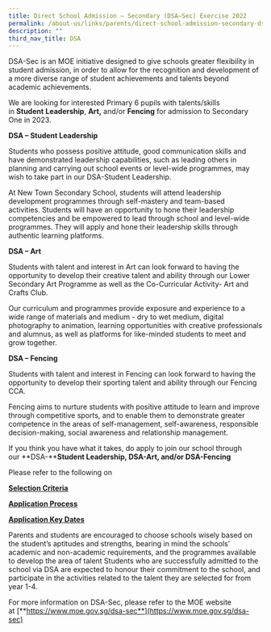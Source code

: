 ```yaml
---
title: Direct School Admission – Secondary (DSA–Sec) Exercise 2022
permalink: /about-us/links/parents/direct-school-admission-secondary-dsa-sec-exercise-2022/
description: ""
third_nav_title: DSA
---
```

DSA-Sec is an MOE initiative designed to give schools greater flexibility in student admission, in order to allow for the recognition and development of a more diverse range of student achievements and talents beyond academic achievements.  

We are looking for interested Primary 6 pupils with talents/skills in **Student** **Leadership**, **Art,** and/or **Fencing** for admission to Secondary One in 2023.

**DSA – Student Leadership**

Students who possess positive attitude, good communication skills and have demonstrated leadership capabilities, such as leading others in planning and carrying out school events or level-wide programmes, may wish to take part in our DSA-Student Leadership.

At New Town Secondary School, students will attend leadership development programmes through self-mastery and team-based activities. Students will have an opportunity to hone their leadership competencies and be empowered to lead through school and level-wide programmes. They will apply and hone their leadership skills through authentic learning platforms.

**DSA – Art**

Students with talent and interest in Art can look forward to having the opportunity to develop their creative talent and ability through our Lower Secondary Art Programme as well as the Co-Curricular Activity- Art and Crafts Club. 

Our curriculum and programmes provide exposure and experience to a wide range of materials and medium - dry to wet medium, digital photography to animation, learning opportunities with creative professionals and alumnus, as well as platforms for like-minded students to meet and grow together. 

**DSA – Fencing**

Students with talent and interest in Fencing can look forward to having the opportunity to develop their sporting talent and ability through our Fencing CCA. 

Fencing aims to nurture students with positive attitude to learn and improve through competitive sports, and to enable them to demonstrate greater competence in the areas of self-management, self-awareness, responsible decision-making, social awareness and relationship management.

If you think you have what it takes, do apply to join our school through our **DSA-****Student Leadership, DSA-Art, and/or DSA-Fencing**

Please refer to the following on

[**Selection Criteria**](/about-us/links/parents/direct-school-admission-secondary-dsa-sec-exercise-2022/selection-criteria)  

[**Application Process**](/about-us/links/parents/direct-school-admission-secondary-dsa-sec-exercise-2022/application-process)

[**Application Key Dates**](/about-us/links/parents/direct-school-admission-secondary-dsa-sec-exercise/application-key-dates)

  

Parents and students are encouraged to choose schools wisely based on the student’s aptitudes and strengths, bearing in mind the schools’ academic and non-academic requirements, and the programmes available to develop the area of talent Students who are successfully admitted to the school via DSA are expected to honour their commitment to the school, and participate in the activities related to the talent they are selected for from year 1-4.  

  

For more information on DSA-Sec, please refer to the MOE website at [**https://www.moe.gov.sg/dsa-sec**](https://www.moe.gov.sg/dsa-sec)
